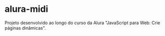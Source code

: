 # alura-midi
Projeto desenvolvido ao longo do curso da Alura "JavaScript para Web: Crie páginas dinâmicas". 
